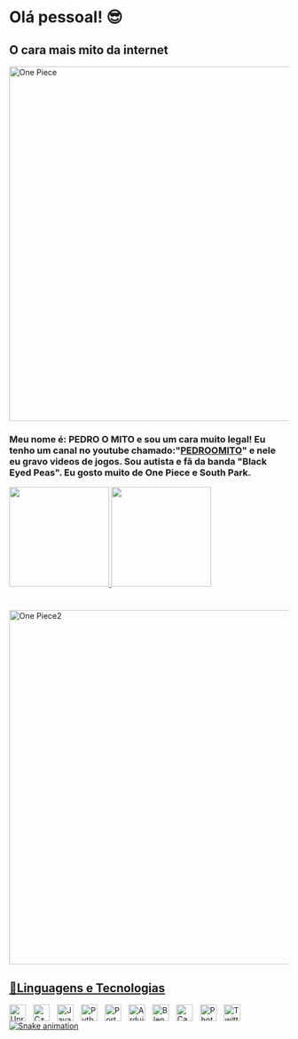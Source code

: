 # Olá pessoal! 😎
## **O cara mais mito da internet**
<img
align="middle"
alt="One Piece"
title="One Piece"
width="640x360px"
style="padding-right: 10px;"
src="https://i.pinimg.com/originals/d3/b0/4e/d3b04eab1e692340264cfc7ca11c8a7d.gif">
### **Meu nome é:** PEDRO O MITO e sou um cara muito legal! Eu tenho um canal no youtube chamado:"[PEDROOMITO](https://www.youtube.com/@pedroomito)" e nele eu gravo videos de jogos. Sou autista e fã da banda "Black Eyed Peas". Eu gosto muito de One Piece e South Park.
<div>
<a href="https://github.com/PEDROOMITO">
<img height="180cm" src="https://github-readme-stats.vercel.app/api?username=PEDROOMITO">
<img height="180cm" src="https://github-readme-stats.vercel.app/api/top-langs/?username=PEDROOMITO">
</div> 
  
#
<img
align="middle"
alt="One Piece2"
title="One Piece2"
width="640x360px"
style="padding-right: 10px;"
src="https://www.gifcen.com/wp-content/uploads/2022/09/one-piece-gif-7.gif"
/>
## **🤖Linguagens e Tecnologias**

<img
align="left"
alt="Unreal Engine"
title="Unreal Engine"
width="30px"
style="padding-right: 10px;"
src="https://cdn.jsdelivr.net/gh/devicons/devicon@latest/icons/unrealengine/unrealengine-original.svg"
/>
<img
align="left"
alt="C++"
title="C++"
width="30px"
style="padding-right: 10px;"
src="https://cdn.jsdelivr.net/gh/devicons/devicon@latest/icons/cplusplus/cplusplus-original.svg"
/>
<img
align="left"
alt="JavaScript"
title="JavaScript"
width="30px"
style="padding-right: 10px;"
src="https://cdn.jsdelivr.net/gh/devicons/devicon@latest/icons/javascript/javascript-original.svg"
/>
<img
align="left"
alt="Python"
title="Pyton"
width="30px"
style="padding-right: 10px;"
src="https://cdn.jsdelivr.net/gh/devicons/devicon@latest/icons/python/python-original.svg"
/>
<img
align="left"
alt="Portugol Studio"
title="Portugol Studio"
width="30px"
style="padding-right: 10px;"
src="https://user-images.githubusercontent.com/54821932/135734552-aa00d62e-973b-4280-8017-c2ecc13e3692.png"
/>
<img
align="left"
alt="Arduino"
title="Arduino"
width="30px"
style="padding-right: 10px;"
src="https://cdn.jsdelivr.net/gh/devicons/devicon@latest/icons/arduino/arduino-original-wordmark.svg"
/>
<img
align="left"
alt="Blender"
title="Blender"
width="30px"
style="padding-right: 10px;"
src="https://cdn.jsdelivr.net/gh/devicons/devicon@latest/icons/blender/blender-original.svg"
/>
<img
align="left"
alt="Canva"
title="Canva"
width="30px"
style="padding-right: 10px;"
src="https://cdn.jsdelivr.net/gh/devicons/devicon@latest/icons/canva/canva-original.svg"
/>
<img
align="left"
alt="Photoshop"
title="Photoshop"
width="30px"
style="padding-right: 10px;"
src="https://cdn.jsdelivr.net/gh/devicons/devicon@latest/icons/photoshop/photoshop-original.svg"
/>
<img
align="left"
alt="Twitter"
title="Twitter"
width="30px"
style="padding-right: 10px;"
src="https://cdn.jsdelivr.net/gh/devicons/devicon@latest/icons/twitter/twitter-original.svg"
/>

<img src="https://raw.githubusercontent.com/PEDROOMITO/PEDROOMITO/output/snake.svg" alt="Snake animation" />

###
